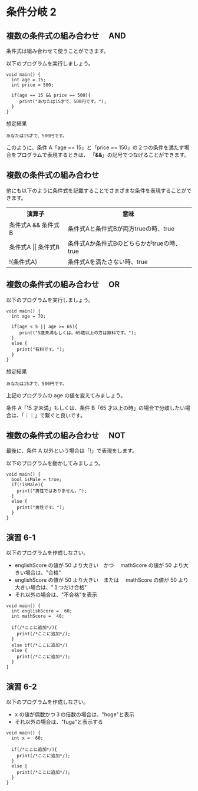 # 条件分岐 2

## 複数の条件式の組み合わせ　 AND

条件式は組み合わせて使うことができます。

以下のプログラムを実行しましょう。

```
void main() {
  int age = 15;
  int price = 500;

  if(age == 15 && price == 500){
     print("あなたは15才で、500円です。");
  }
}
```

想定結果

```
あなたは15才で、500円です。
```

このように、条件 A「age == 15」と「price == 150」の２つの条件を満たす場合をプログラムで表現するときは、
「**&&**」の記号でつなげることができます。

## 複数の条件式の組み合わせ　

他にも以下のように条件式を記載することでさまざまな条件を表現することができます。

<table>
<tbody><tr><th>演算子</th><th>意味</th></tr>
<tr><td>条件式A &amp;&amp; 条件式B</td><td>条件式Aと条件式Bが両方trueの時、true</td></tr>
<tr><td>条件式A || 条件式B</td><td>条件式Aか条件式Bのどちらかがtrueの時、true</td></tr>
<tr><td>!(条件式A)</td><td>条件式Aを満たさない時、true</td></tr>
</tbody></table>

## 複数の条件式の組み合わせ　 OR

以下のプログラムを実行しましょう。

```
void main() {
  int age = 70;

  if(age < 5 || age >= 65){
     print("5歳未満もしくは。65歳以上の方は無料です。");
  }
  else {
    print("有料です。");
  }
}
```

想定結果

```
あなたは15才で、500円です。
```

上記のプログラムの age の値を変えてみましょう。

条件 A「15 才未満」もしくは、条件 B「65 才以上の時」の場合で分岐したい場合は、「｜｜」で繋ぐと良いです。

## 複数の条件式の組み合わせ　 NOT

最後に、条件 A 以外という場合は「!」で表現をします。

以下のプログラムを動かしてみましょう。

```
void main() {
  bool isMale = true;
  if(!isMale){
    print("男性ではありません。");
  }
  else {
    print("男性です。");
  }
}
```

## 演習 6-1

以下のプログラムを作成しなさい。

- englishScore の値が 50 より大きい　かつ　 mathScore の値が 50 より大きい場合は、"合格"
- englishScore の値が 50 より大きい　または　 mathScore の値が 50 より大きい場合は、"１つだけ合格"
- それ以外の場合は、"不合格"を表示

```
void main() {
  int englishScore =  60;
  int mathScore =  40;

  if(/*ここに追加*/){
    print(/*ここに追加*/);
  }
  else if(/*ここに追加*/)
  else {
    print(/*ここに追加*/);
  }
}
```

## 演習 6-2

以下のプログラムを作成しなさい。

- x の値が偶数かつ３の倍数の場合は、"hoge"と表示
- それ以外の場合は、"fuga"と表示する

```
void main() {
  int x =  60;

  if(/*ここに追加*/){
    print(/*ここに追加*/);
  }
  else {
    print(/*ここに追加*/);
  }
}
```
